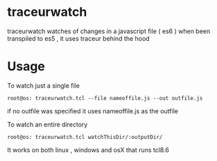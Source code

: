 # traceurwatch
  traceurwatch watches of changes in a javascript file ( es6 ) when been transpiled to es5  , it uses traceur behind the hood


# Usage
  To watch just a single file
  
  `root@os: traceurwatch.tcl --file nameoffile.js --out outfile.js`
  
   if no outfile was specified it uses nameoffile.js as the outfile


  To watch an entire directory
  
  `root@os: traceurwatch.tcl watchThisDir/:outputDir/`


It works on both linux , windows and osX that runs tcl8.6
  
  
 

